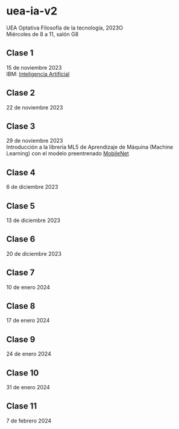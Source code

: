 # uea-ia-v2
UEA Optativa Filosofía de la tecnología, 2023O  
Miércoles de 8 a 11, salón G8  

## Clase 1
15 de noviembre 2023  
IBM: [Inteligencia Artificial](https://www.ibm.com/topics/artificial-intelligence)

## Clase 2
22 de noviembre 2023  
## Clase 3
29 de noviembre 2023  
Introducción a la librería ML5 de Aprendizaje de Máquina (Machine Learning) con el modelo preentrenado [MobileNet](https://learn.ml5js.org/#/tutorials/hello-ml5)  
## Clase 4
6 de diciembre 2023  
## Clase 5
13 de diciembre 2023  
## Clase 6
20 de diciembre 2023  
## Clase 7
10 de enero 2024  
## Clase 8
17 de enero 2024  
## Clase 9
24 de enero 2024  
## Clase 10
31 de enero 2024  
## Clase 11
7 de febrero 2024  
